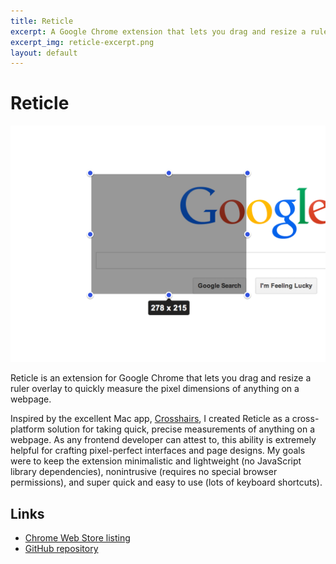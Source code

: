 ```yaml
---
title: Reticle
excerpt: A Google Chrome extension that lets you drag and resize a ruler overlay to quickly measure the pixel dimensions of anything on a webpage.
excerpt_img: reticle-excerpt.png
layout: default
---
```


Reticle
=======

<img src="/img/reticle-hero.png" class="post-hero-img" />

Reticle is an extension for Google Chrome that lets you drag and resize a ruler overlay to quickly measure the pixel dimensions of anything on a webpage.

Inspired by the excellent Mac app, [Crosshairs](http://giantcomet.com/crosshairs/), I created Reticle as a cross-platform solution for taking quick, precise measurements of anything on a webpage. As any frontend developer can attest to, this ability is extremely helpful for crafting pixel-perfect interfaces and page designs. My goals were to keep the extension minimalistic and lightweight (no JavaScript library dependencies), nonintrusive (requires no special browser permissions), and super quick and easy to use (lots of keyboard shortcuts).

Links
-----

 * [Chrome Web Store listing](https://chrome.google.com/webstore/detail/reticle/holbpikmjepcdgpfclodjljclfnpojak)
 * [GitHub repository](https://github.com/billdami/reticle)